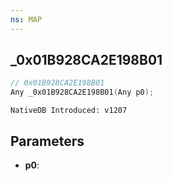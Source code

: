 ```yaml
---
ns: MAP
---
```

## _0x01B928CA2E198B01

```c
// 0x01B928CA2E198B01
Any _0x01B928CA2E198B01(Any p0);
```

```
NativeDB Introduced: v1207
```

## Parameters
* **p0**:
